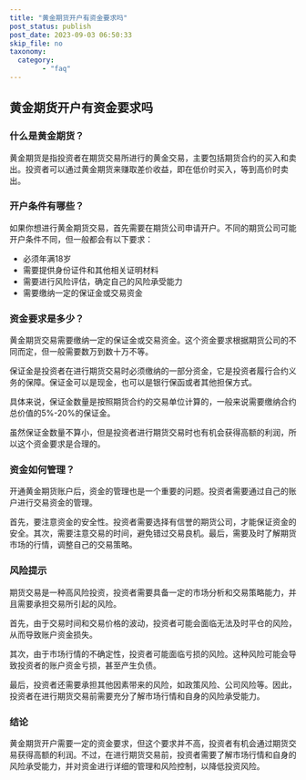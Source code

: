 ```yaml
---
title: "黄金期货开户有资金要求吗"
post_status: publish
post_date: 2023-09-03 06:50:33
skip_file: no
taxonomy:
  category:
        - "faq"
---
```


## 黄金期货开户有资金要求吗

### 什么是黄金期货？

黄金期货是指投资者在期货交易所进行的黄金交易，主要包括期货合约的买入和卖出。投资者可以通过黄金期货来赚取差价收益，即在低价时买入，等到高价时卖出。

### 开户条件有哪些？

如果你想进行黄金期货交易，首先需要在期货公司申请开户。不同的期货公司可能开户条件不同，但一般都会有以下要求：

- 必须年满18岁
- 需要提供身份证件和其他相关证明材料
- 需要进行风险评估，确定自己的风险承受能力
- 需要缴纳一定的保证金或交易资金

### 资金要求是多少？

黄金期货交易需要缴纳一定的保证金或交易资金。这个资金要求根据期货公司的不同而定，但一般需要数万到数十万不等。

保证金是投资者在进行期货交易时必须缴纳的一部分资金，它是投资者履行合约义务的保障。保证金可以是现金，也可以是银行保函或者其他担保方式。

具体来说，保证金数量是按照期货合约的交易单位计算的，一般来说需要缴纳合约总价值的5%-20%的保证金。

虽然保证金数量不算小，但是投资者进行期货交易时也有机会获得高额的利润，所以这个资金要求是合理的。

### 资金如何管理？

开通黄金期货账户后，资金的管理也是一个重要的问题。投资者需要通过自己的账户进行交易资金的管理。

首先，要注意资金的安全性。投资者需要选择有信誉的期货公司，才能保证资金的安全。其次，需要注意交易的时间，避免错过交易良机。最后，需要及时了解期货市场的行情，调整自己的交易策略。

### 风险提示

期货交易是一种高风险投资，投资者需要具备一定的市场分析和交易策略能力，并且需要承担交易所引起的风险。

首先，由于交易时间和交易价格的波动，投资者可能会面临无法及时平仓的风险，从而导致账户资金损失。

其次，由于市场行情的不确定性，投资者可能面临亏损的风险。这种风险可能会导致投资者的账户资金亏损，甚至产生负债。

最后，投资者还需要承担其他因素带来的风险，如政策风险、公司风险等。因此，投资者在进行期货交易前需要充分了解市场行情和自身的风险承受能力。

### 结论

黄金期货开户需要一定的资金要求，但这个要求并不高，投资者有机会通过期货交易获得高额的利润。不过，在进行期货交易前，投资者需要了解市场行情和自身的风险承受能力，并对资金进行详细的管理和风险控制，以降低投资风险。
